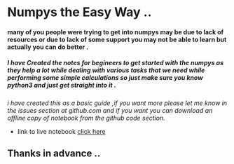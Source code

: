 # Numpys the Easy Way ..

#### many of you people were trying to get into numpys may be due to lack of resources or due to lack of some support you may not be able to learn but actually you can do better .

##### I have Created the notes for begineers to get started with the numpys as they help a lot while dealing with various tasks that we  need while performing some simple calculations so just make sure you know python3 and just get straight into it .

 *i have created this as a basic guide ,if you want more please let me know in the issues section at github.com   and if you want you can download an offline copy of notebook from the github code section.*

* link to live notebook <a href = "https://colab.research.google.com/drive/1TVw5CNk-_4Y16ZJUjEcfGbS2ZkSXCESb"> click here</a>

## Thanks in advance .. 
